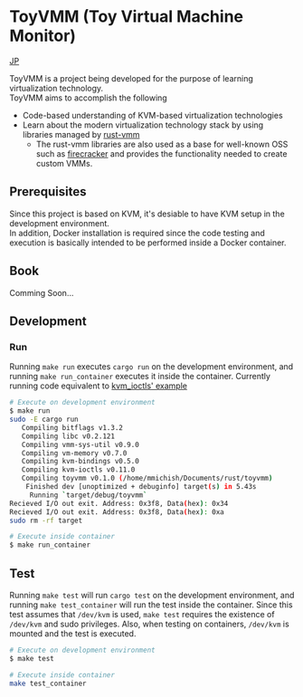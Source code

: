 # ToyVMM (Toy Virtual Machine Monitor)

[JP](./README_ja.md)

ToyVMM is a project being developed for the purpose of learning virtualization technology.  
ToyVMM aims to accomplish the following

- Code-based understanding of KVM-based virtualization technologies
- Learn about the modern virtualization technology stack by using libraries managed by [rust-vmm](https://github.com/rust-vmm)
  - The rust-vmm libraries are also used as a base for well-known OSS such as [firecracker](https://github.com/firecracker-microvm/firecracker) and provides the functionality needed to create custom VMMs.

## Prerequisites

Since this project is based on KVM, it's desiable to have KVM setup in the development environment.  
In addition, Docker installation is required since the code testing and execution is basically intended to be performed inside a Docker container.

## Book

Comming Soon...  

## Development

### Run

Running `make run` executes `cargo run` on the development environment, and running `make run_container` executes it inside the container.
Currently running code equivalent to [kvm_ioctls' example](https://docs.rs/kvm-ioctls/latest/kvm_ioctls/#example---running-a-vm-on-x86_64)

```bash
# Execute on development environment
$ make run
sudo -E cargo run
   Compiling bitflags v1.3.2
   Compiling libc v0.2.121
   Compiling vmm-sys-util v0.9.0
   Compiling vm-memory v0.7.0
   Compiling kvm-bindings v0.5.0
   Compiling kvm-ioctls v0.11.0
   Compiling toyvmm v0.1.0 (/home/mmichish/Documents/rust/toyvmm)
    Finished dev [unoptimized + debuginfo] target(s) in 5.43s
     Running `target/debug/toyvmm`
Recieved I/O out exit. Address: 0x3f8, Data(hex): 0x34
Recieved I/O out exit. Address: 0x3f8, Data(hex): 0xa
sudo rm -rf target

# Execute inside container
$ make run_container
```

## Test

Running `make test` will run `cargo test` on the development environment, and running `make test_container` will run the test inside the container.
Since this test assumes that `/dev/kvm` is used, `make test` requires the existence of `/dev/kvm` and sudo privileges. Also, when testing on containers, `/dev/kvm` is mounted and the test is executed.

```bash
# Execute on development environment
$ make test

# Execute inside container
make test_container
```

